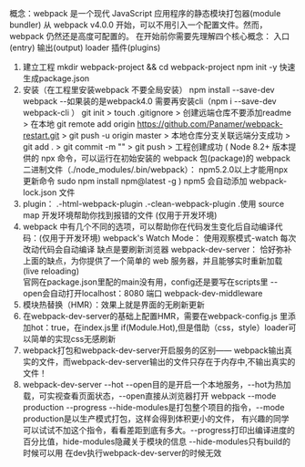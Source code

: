 概念：webpack 是一个现代 JavaScript 应用程序的静态模块打包器(module bundler)
	从 webpack v4.0.0 开始，可以不用引入一个配置文件。然而，webpack 仍然还是高度可配置的。
	在开始前你需要先理解四个核心概念：
					入口(entry)
					输出(output)
					loader
					插件(plugins)

1. 建立工程 mkdir webpack-project && cd webpack-project
	    npm init -y 快速生成package.json
2. 安装（在工程里安装webpack 不要全局安装）
			npm install --save-dev webpack
			--如果装的是webpack4.0 需要再安装cli（npm i --save-dev webpack-cli ）
   		git init > touch .gitignore > 创建远端仓库不要添加readme > 在本地 git remote add origin https://github.com/Panamer/webpack-restart.git >
			git push -u origin master > 本地仓库分支关联远端分支成功 > git add . > git commit -m "" > git push > 工程创建成功
 			( Node 8.2+ 版本提供的 npx 命令，可以运行在初始安装的 webpack 包(package)的 webpack 二进制文件（./node_modules/.bin/webpack）：
				npm5.2.0以上才能用npx  更新命令 sudo npm install npm@latest -g )
			npm5 会自动添加 webpack-lock.json 文件
3. plugin：
						.-html-webpack-plugin
            .-clean-webpack-plugin
						.使用 source map 开发环境帮助你找到报错的文件 (仅用于开发环境)
4. webpack 中有几个不同的选项，可以帮助你在代码发生变化后自动编译代码：(仅用于开发环境)
						webpack's Watch Mode： 使用观察模式-watch 每次改动代码会自动编译 缺点是要刷新浏览器
						webpack-dev-server：   恰好弥补上面的缺点，为你提供了一个简单的 web 服务器，并且能够实时重新加载(live reloading)  
																	 官网在package.json里配的main没有用，config还是要写在scripts里  --open会自动打开localhost：8080 端口
						webpack-dev-middleware						
5. 模块热替换（HMR）：效果上就是界面的无刷新更新
6. 在webpack-dev-server的基础上配置HMR，需要在webpack-config.js 里添加hot：true，在index.js里 if(Module.Hot),但是借助（css，style）loader可以简单的实现css无感刷新
7. 	webpack打包和webpack-dev-server开启服务的区别——
		webpack输出真实的文件，而webpack-dev-server输出的文件只存在于内存中,不输出真实的文件！
8. webpack-dev-server --hot --open目的是开启一个本地服务，--hot为热加载，可实视查看页面状态，--open直接从浏览器打开
				webpack --mode production --progress --hide-modules是打包整个项目的指令，--mode production是以生产模式打包，这样会得到体积更小的文件，
				有兴趣的同学可以试试不加这个指令，看看差距到底有多大。--progress打印出编译进度的百分比值，hide-modules隐藏关于模块的信息
				--hide-modules只有build的时候可以用 在dev执行webpack-dev-server的时候无效
